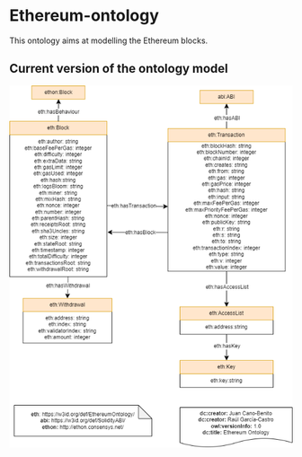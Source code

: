 # Ethereum-ontology

This ontology aims at modelling the Ethereum blocks.

## Current version of the ontology model

![Ethereum%20Onto](https://raw.githubusercontent.com/oeg-upm/Ethereum-ontology/main/Ethereum%20Onto.png)
